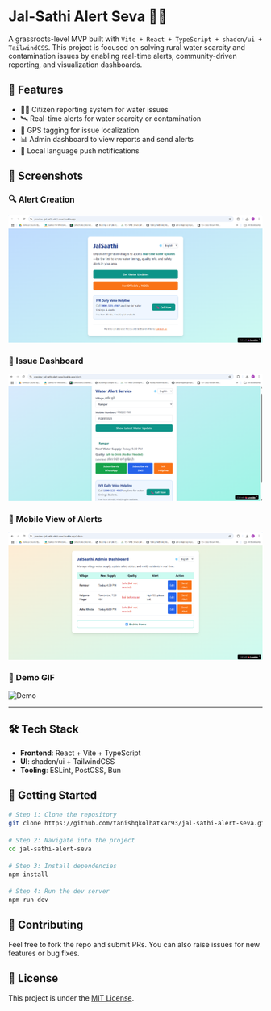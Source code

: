 
# Jal-Sathi Alert Seva 🚰📱

A grassroots-level MVP built with `Vite + React + TypeScript + shadcn/ui + TailwindCSS`. This project is focused on solving rural water scarcity and contamination issues by enabling real-time alerts, community-driven reporting, and visualization dashboards.

## 🌟 Features

- 🧑‍🌾 Citizen reporting system for water issues
- 🛰️ Real-time alerts for water scarcity or contamination
- 📍 GPS tagging for issue localization
- 📊 Admin dashboard to view reports and send alerts
- 🔔 Local language push notifications

## 📸 Screenshots

### 🔍 Alert Creation
![Alert Screen](./Screenshot%202025-06-16%20025129.png)

### 📍 Issue Dashboard
![Dashboard](./Screenshot%202025-06-16%20025212.png)

### 📱 Mobile View of Alerts
![Mobile View](./Screenshot%202025-06-16%20025240.png)

### 🎥 Demo GIF
![Demo](./Screen-Recording%20(5).gif)

---

## 🛠️ Tech Stack

- **Frontend**: React + Vite + TypeScript
- **UI**: shadcn/ui + TailwindCSS
- **Tooling**: ESLint, PostCSS, Bun

## 🚀 Getting Started

```bash
# Step 1: Clone the repository
git clone https://github.com/tanishqkolhatkar93/jal-sathi-alert-seva.git

# Step 2: Navigate into the project
cd jal-sathi-alert-seva

# Step 3: Install dependencies
npm install

# Step 4: Run the dev server
npm run dev
```

## 🤝 Contributing

Feel free to fork the repo and submit PRs. You can also raise issues for new features or bug fixes.

## 📄 License

This project is under the [MIT License](LICENSE).
